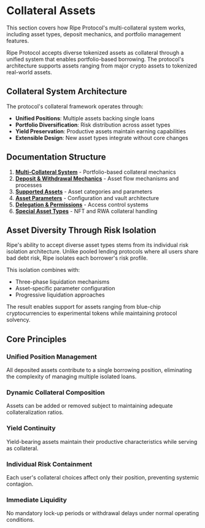 # Collateral Assets

This section covers how Ripe Protocol's multi-collateral system works, including asset types, deposit mechanics, and portfolio management features.

Ripe Protocol accepts diverse tokenized assets as collateral through a unified system that enables portfolio-based borrowing. The protocol's architecture supports assets ranging from major crypto assets to tokenized real-world assets.

## Collateral System Architecture

The protocol's collateral framework operates through:

- **Unified Positions**: Multiple assets backing single loans
- **Portfolio Diversification**: Risk distribution across asset types
- **Yield Preservation**: Productive assets maintain earning capabilities
- **Extensible Design**: New asset types integrate without core changes

## Documentation Structure

1. **[Multi-Collateral System](01-multi-collateral-system.md)** - Portfolio-based collateral mechanics
2. **[Deposit & Withdrawal Mechanics](02-deposit-withdrawal-mechanics.md)** - Asset flow mechanisms and processes
3. **[Supported Assets](03-supported-assets.md)** - Asset categories and parameters
4. **[Asset Parameters](04-asset-parameters.md)** - Configuration and vault architecture
5. **[Delegation & Permissions](05-delegation-permissions.md)** - Access control systems
6. **[Special Asset Types](06-special-asset-types.md)** - NFT and RWA collateral handling

## Asset Diversity Through Risk Isolation

Ripe's ability to accept diverse asset types stems from its individual risk isolation architecture. Unlike pooled lending protocols where all users share bad debt risk, Ripe isolates each borrower's risk profile.

This isolation combines with:
- Three-phase liquidation mechanisms
- Asset-specific parameter configuration
- Progressive liquidation approaches

The result enables support for assets ranging from blue-chip cryptocurrencies to experimental tokens while maintaining protocol solvency.

## Core Principles

### Unified Position Management
All deposited assets contribute to a single borrowing position, eliminating the complexity of managing multiple isolated loans.

### Dynamic Collateral Composition
Assets can be added or removed subject to maintaining adequate collateralization ratios.

### Yield Continuity
Yield-bearing assets maintain their productive characteristics while serving as collateral.

### Individual Risk Containment
Each user's collateral choices affect only their position, preventing systemic contagion.

### Immediate Liquidity
No mandatory lock-up periods or withdrawal delays under normal operating conditions.